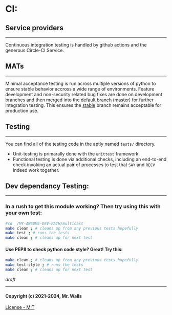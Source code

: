 # CI:

## Service providers
***

Continuous integration testing is handled by github actions and the generous Circle-CI Service.


## MATs
***

Minimal acceptance testing is run across multiple versions of python to ensure stable behavior
accross a wide range of environments. Feature development and non-security related bug fixes are
done on development branches and then merged into the
[default branch (master)](https://github.com/reactive-firewall/multicast/blob/master/) for further
integration testing. This ensures the [stable](https://github.com/reactive-firewall/multicast/blob/stable/)
branch remains acceptable for production use.


## Testing
***

You can find all of the testing code in the aptly named `tests/` directory.
* Unit-testing is primarally done with the `unittest` framework.
* Functional testing is done via additional checks, including an end-to-end check invoking an
  actual pair of processes to test that `SAY` and `RECV` indeed work together.


## Dev dependancy Testing:
***

### In a rush to get this module working? Then try using this with your own test:

```bash
#cd  /MY-AWSOME-DEV-PATH/multicast
make clean ; # cleans up from any previous tests hopefully
make test ; # runs the tests
make clean ; # cleans up for next test
```

#### Use PEP8 to check python code style? Great! Try this:

```bash
make clean ; # cleans up from any previous tests hopefully
make test-style ; # runs the tests
make clean ; # cleans up for next test
```

_draft_

---
#### Copyright (c) 2021-2024, Mr. Walls
[License - MIT](https://github.com/reactive-firewall/multicast/blob/stable/LICENSE.md)
